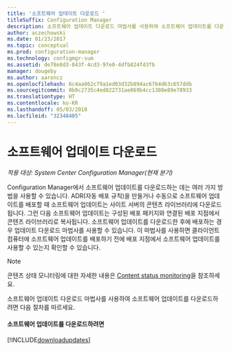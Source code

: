 ```yaml
---
title: '소프트웨어 업데이트 다운로드 '
titleSuffix: Configuration Manager
description: 소프트웨어 업데이트 다운로드 마법사를 사용하여 소프트웨어 업데이트를 다운로드하고 배포 지점에 배포하여 클라이언트에 배포할 준비를 합니다.
author: aczechowski
ms.date: 01/23/2017
ms.topic: conceptual
ms.prod: configuration-manager
ms.technology: configmgr-sum
ms.assetid: de78e8d3-043f-4cd3-97e0-4dfb824fd3fb
manager: dougeby
ms.author: aaroncz
ms.openlocfilehash: 6c4aa062c79a1ed03d32b894ac6764d63c657ddb
ms.sourcegitcommit: 0b0c2735c4ed822731ae069b4cc1380e89e78933
ms.translationtype: HT
ms.contentlocale: ko-KR
ms.lasthandoff: 05/03/2018
ms.locfileid: "32348405"
---
```

# <a name="download-software-updates"></a>소프트웨어 업데이트 다운로드  

*적용 대상: System Center Configuration Manager(현재 분기)*

Configuration Manager에서 소프트웨어 업데이트를 다운로드하는 데는 여러 가지 방법을 사용할 수 있습니다. ADR(자동 배포 규칙)을 만들거나 수동으로 소프트웨어 업데이트를 배포할 때 소프트웨어 업데이트는 사이트 서버의 콘텐츠 라이브러리에 다운로드됩니다. 그런 다음 소프트웨어 업데이트는 구성된 배포 패키지와 연결된 배포 지점에서 콘텐츠 라이브러리로 복사됩니다. 소프트웨어 업데이트를 다운로드한 후에 배포하는 경우 업데이트 다운로드 마법사를 사용할 수 있습니다. 이 마법사를 사용하면 클라이언트 컴퓨터에 소프트웨어 업데이트를 배포하기 전에 배포 지점에서 소프트웨어 업데이트를 사용할 수 있는지 확인할 수 있습니다.  

> [!NOTE]  
>  콘텐츠 상태 모니터링에 대한 자세한 내용은 [Content status monitoring](../deploy-use/monitor-software-updates.md#BKMK_ContentStatus)을 참조하세요.  

소프트웨어 업데이트 다운로드 마법사를 사용하여 소프트웨어 업데이트를 다운로드하려면 다음 절차를 따르세요.  

#### <a name="to-download-software-updates"></a>소프트웨어 업데이트를 다운로드하려면  
[!INCLUDE[downloadupdates](..\includes\downloadupdates.md)]
<!---
1.  In the Configuration Manager console, navigate to **Software Library** > **Software Updates**.  

3.  Choose the software update to download by using one of the following methods:  

    -   Select one or more software update groups from **Software Update Groups**, and then, on the **Home** tab, in the **Update Group** group, click **Download**.  

    -   Select one or more software updates from **All Software Updates**, and then, on the **Home** tab, in the **Update** group, click **Download**.  

        > [!NOTE]  
        >  On the **All Software Updates** node, Configuration Manager displays only software updates with a **Critical** and **Security** classification that have been released in the last 30 days.  

        > [!TIP]  
        >  Click **Add Criteria** to filter the software updates that are displayed in the **All Software Updates** node, save search criteria that you often use, and then manage saved searches on the **Search** tab.  

         The **Download Software Updates Wizard** opens.  

4.  On the **Deployment Package** page, configure the following settings:  

    1.  **Select deployment package**: Choose this setting to select an existing deployment package for the software updates that are in the deployment.  

        > [!NOTE]  
        >  Software updates that have already been downloaded to the selected deployment package will not be downloaded again.  

    2.  **Create a new deployment package**: Select this setting to create a new deployment package for the software updates that are in the deployment. Configure the following settings:  

        -   **Name**: Specifies the name of the deployment package. The package must have a unique name that briefly describes the package content.  It is limited to 50 characters.  

        -   **Description**: Specifies the description of the deployment package. The package description provides information about the package contents and is limited to 127 characters.  

        -   **Package source**: Specifies the location of the software update source files. Type a network path for the source location, for example, **\\\server\sharename\path**, or click **Browse** to find the network location. You must create the shared folder for the deployment package source files before you proceed to the next page.  

            > [!NOTE]  
            >  The deployment package source location that you specify cannot be used by another software deployment package.  

            > [!IMPORTANT]  
            >  The SMS Provider computer account and the user that is running the wizard to download the software updates must both have **Write** NTFS permissions on the download location. You should carefully restrict access to the download location in order to reduce the risk of attackers tampering with the software update source files.  

            > [!IMPORTANT]  
            >  You can change the package source location in the deployment package properties after Configuration Manager creates the deployment package. But if you do so, you must first copy the content from the original package source to the new package source location.  

     Click **Next**.  

5.  On the **Distribution Points** page, specify the distribution points or distribution point groups that will host the software update files, and then click **Next**. For more information about distribution points, see [Distribution point configurations](../../core/servers/deploy/configure/install-and-configure-distribution-points.md#bkmk_configs).  

    > [!NOTE]  
    >  The Distribution Points page is available only when you create a new software update deployment package.  

6.  On the **Distribution Settings** page, specify the following settings:  

    -   **Distribution priority**: Use this setting to specify the distribution priority for the deployment package. The distribution priority applies when the deployment package is sent to distribution points at child sites. Deployment packages are sent in priority order: **High**, **Medium**, or **Low**. Packages with identical priorities are sent in the order in which they were created. If there is no backlog, the package will process immediately regardless of its priority. By default, packages are sent using **Medium** priority.  

    -   **Distribute the content for this package to preferred distribution points**: Use this setting to enable on-demand content distribution to preferred distribution points. When this setting is enabled, the management point creates a trigger for the distribution manager to distribute the content to all preferred distribution points when a client requests the content for the package and the content is not available on any preferred distribution points. For more information about preferred distribution points and on-demand content, see [Content source location scenarios](../../core/plan-design/hierarchy/fundamental-concepts-for-content-management.md#bkmk_CSLscenarios).  

    -   **Prestaged distribution point settings**: Use this setting to specify how you want to distribute content to prestaged distribution points. Choose one of the following options:  

        -   **Automatically download content when packages are assigned to distribution points**: Use this setting to ignore the prestage settings and distribute content to the distribution point.  

        -   **Download only content changes to the distribution point**: Use this setting to prestage the initial content to the distribution point, and then distribute content changes to the distribution point.  

        -   **Manually copy the content in this package to the distribution point**: Use this setting to always prestage content on the distribution point. This is the default setting.  

         For more information about prestaging content to distribution points, see [Use Prestaged content](../../core/servers/deploy/configure/deploy-and-manage-content.md#bkmk_prestage).  

     Click **Next**.  

7.  On the **Download Location** page, specify location that Configuration Manager will use to download the software update source files. As needed, use the following options:  

    -   **Download software updates from the Internet**: Select this setting to download the software updates from the location on the Internet. This is the default setting.  

    -   **Download software updates from a location on the local network**: Select this setting to download software updates from a local folder or shared network folder. Use this setting when the computer running the wizard does not have Internet access.  

        > [!NOTE]  
        >  When you use this setting, download the software updates from any computer with Internet access, and then copy the software updates to a location on the local network that is accessible from the computer running the wizard.  

     Click **Next**.  

8.  On the **Language Selection** page, specify the languages for which the selected software updates are to be downloaded, and then click **Next**. Configuration Manager downloads the software updates only if they are available in the selected languages. Software updates that are not language-specific are always downloaded.  

9. On the **Summary** page, verify the settings that you selected in the wizard, and then click **Next** to download the software updates.  

10. On the **Completion** page, verify that the software updates were successfully downloaded, and then click **Close**.  --->

